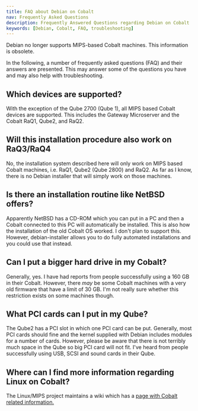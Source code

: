 ```yaml
---
title: FAQ about Debian on Cobalt
nav: Frequently Asked Questions
description: Frequently Answered Questions regarding Debian on Cobalt
keywords: [Debian, Cobalt, FAQ, troubleshooting]
---
```


<div class="alert alert-danger">

Debian no longer supports MIPS-based Cobalt machines.  This information
is obsolete.

</div>

In the following, a number of frequently asked questions (FAQ) and their
answers are presented.  This may answer some of the questions you have and
may also help with troubleshooting.

<h2>Which devices are supported?</h2>

With the exception of the Qube 2700 (Qube 1), all MIPS based Cobalt devices
are supported.  This includes the Gateway Microserver and the Cobalt RaQ1,
Qube2, and RaQ2.

<h2>Will this installation procedure also work on RaQ3/RaQ4</h2>

No, the installation system described here will only work on MIPS based
Cobalt machines, i.e. RaQ1, Qube2 (Qube 2800) and RaQ2.  As far as I know,
there is no Debian installer that will simply work on those machines.

<h2>Is there an installation routine like NetBSD offers?</h2>

Apparently NetBSD has a CD-ROM which you can put in a PC and then a Cobalt
connected to this PC will automatically be installed.  This is also how the
installation of the old Cobalt OS worked.  I don't plan to support this.
However, debian-installer allows you to do fully automated installations
and you could use that instead.

<h2>Can I put a bigger hard drive in my Cobalt?</h2>

Generally, yes.  I have had reports from people successfully using a
160&nbsp;GB in their Cobalt.  However, there <em>may</em> be some Cobalt
machines with a very old firmware that have a limit of 30&nbsp;GB.  I'm not
really sure whether this restriction exists on some machines though.

<h2>What PCI cards can I put in my Qube?</h2>

The Qube2 has a PCI slot in which one PCI card can be put.  Generally, most
PCI cards should fine and the kernel supplied with Debian includes modules
for a number of cards.  However, please be aware that there is not terribly
much space in the Qube so big PCI card will not fit.  I've heard from
people successfully using USB, SCSI and sound cards in their Qube.

<h2>Where can I find more information regarding Linux on Cobalt?</h2>

The Linux/MIPS project maintains a wiki which has a <a href =
"http://www.linux-mips.org/wiki/Cobalt">page with Cobalt related
information.</a>

